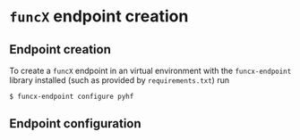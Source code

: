# `funcX` endpoint creation

## Endpoint creation
To create a `funcX` endpoint in an virtual environment with the `funcx-endpoint` library installed (such as provided by `requirements.txt`) run

```console
$ funcx-endpoint configure pyhf
```

## Endpoint configuration
